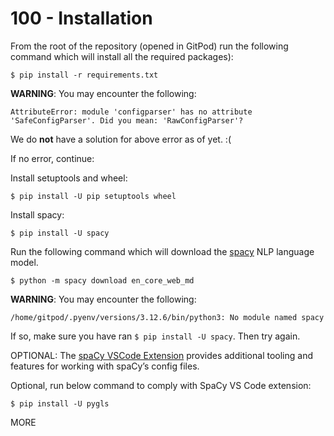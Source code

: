 # 100 - Installation

From the root of the repository (opened in GitPod) run the following command which will install all the required packages):

```
$ pip install -r requirements.txt
```

**WARNING**: You may encounter the following: 

```
AttributeError: module 'configparser' has no attribute 'SafeConfigParser'. Did you mean: 'RawConfigParser'?
```

We do **not** have a solution for above error as of yet. :(

If no error, continue:

Install setuptools and wheel:

```
$ pip install -U pip setuptools wheel
```

Install spacy:

```
$ pip install -U spacy
```

Run the following command which will download the [spacy](https://spacy.io/usage/models) NLP language model.

```
$ python -m spacy download en_core_web_md
```

**WARNING**: You may encounter the following:

```
/home/gitpod/.pyenv/versions/3.12.6/bin/python3: No module named spacy
```

If so, make sure you have ran ```$ pip install -U spacy```. Then try again.

OPTIONAL: The [spaCy VSCode Extension](https://github.com/explosion/spacy-vscode) provides additional tooling and features for working with spaCy’s config files. 

Optional, run below command to comply with SpaCy VS Code extension:

```
$ pip install -U pygls
```


MORE